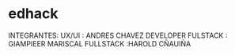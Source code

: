 # edhack

INTEGRANTES:
UX/UI : ANDRES CHAVEZ 
DEVELOPER FULSTACK  : GIAMPIEER MARISCAL
FULLSTACK :HAROLD CÑAUIÑA 
